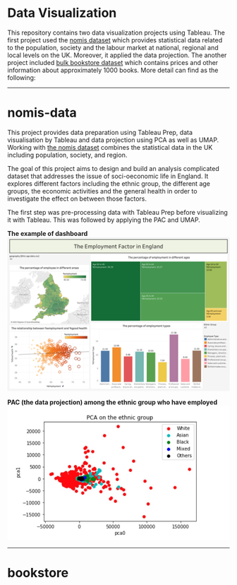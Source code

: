 # Data Visualization

This repository contains two data visualization projects using Tableau. The first project used the [nomis dataset](https://www.nomisweb.co.uk/) which provides statistical data related to the population, society and the labour market at national, regional and local levels on the UK. Moreover, it applied the data projection. The another project included [bulk bookstore dataset](https://www.kaggle.com/datasets/yamqwe/bulk-bookstore-dataset) which contains prices and other information about approximately 1000 books. More detail can find as the following:

---

# nomis-data 

This project provides data preparation using Tableau Prep, data visualisation by Tableau and data projection using PCA as well as UMAP. Working with [the nomis dataset](https://www.nomisweb.co.uk/) combines the statistical data in the UK including population, society, and region. 

The goal of this project aims to design and build an analysis complicated dataset that addresses the issue of soci-oeconomic life in England. It explores different factors including the ethnic group, the different age groups, the economic activities and the general health in order to investigate the effect on between those factors.

The first step was pre-processing data with Tableau Prep before visualizing it with Tableau. This was followed by applying the PAC and UMAP.

**The example of dashboard**
![alt text for screen readers](images/Dashboard-1.png)

**PAC (the data projection) among the ethnic group who have employed**
![alt text for screen readers](images/PCA.jpg)

---

# bookstore

